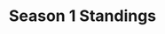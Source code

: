 ---
layout: seasons_fetch
slug: s1
title: Season 1 Standings
description: Season 1 Standings
permalink: '/:categories/:title'
category: gt
menu_title: Standings
menu_icon: /assets/site-img/gt.png
menu_hide: false
---